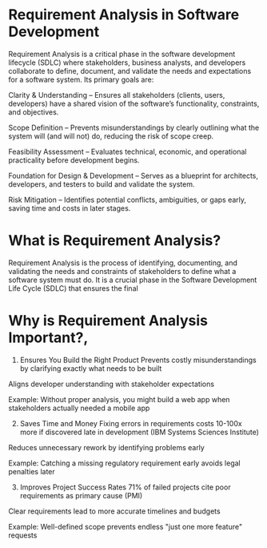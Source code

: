 # Requirement Analysis in Software Development

Requirement Analysis is a critical phase in the software development lifecycle (SDLC) where stakeholders, business analysts, and developers collaborate to define, document, and validate the needs and expectations for a software system. Its primary goals are:

Clarity & Understanding – Ensures all stakeholders (clients, users, developers) have a shared vision of the software’s functionality, constraints, and objectives.

Scope Definition – Prevents misunderstandings by clearly outlining what the system will (and will not) do, reducing the risk of scope creep.

Feasibility Assessment – Evaluates technical, economic, and operational practicality before development begins.

Foundation for Design & Development – Serves as a blueprint for architects, developers, and testers to build and validate the system.

Risk Mitigation – Identifies potential conflicts, ambiguities, or gaps early, saving time and costs in later stages.

# What is Requirement Analysis? 

Requirement Analysis is the process of identifying, documenting, and validating the needs and constraints of stakeholders to define what a software system must do. It is a crucial phase in the Software Development Life Cycle (SDLC) that ensures the final

# Why is Requirement Analysis Important?,

  1. Ensures You Build the Right Product
Prevents costly misunderstandings by clarifying exactly what needs to be built

Aligns developer understanding with stakeholder expectations

Example: Without proper analysis, you might build a web app when stakeholders actually needed a mobile app

2. Saves Time and Money
Fixing errors in requirements costs 10-100x more if discovered late in development (IBM Systems Sciences Institute)

Reduces unnecessary rework by identifying problems early

Example: Catching a missing regulatory requirement early avoids legal penalties later

3. Improves Project Success Rates
71% of failed projects cite poor requirements as primary cause (PMI)

Clear requirements lead to more accurate timelines and budgets

Example: Well-defined scope prevents endless "just one more feature" requests

